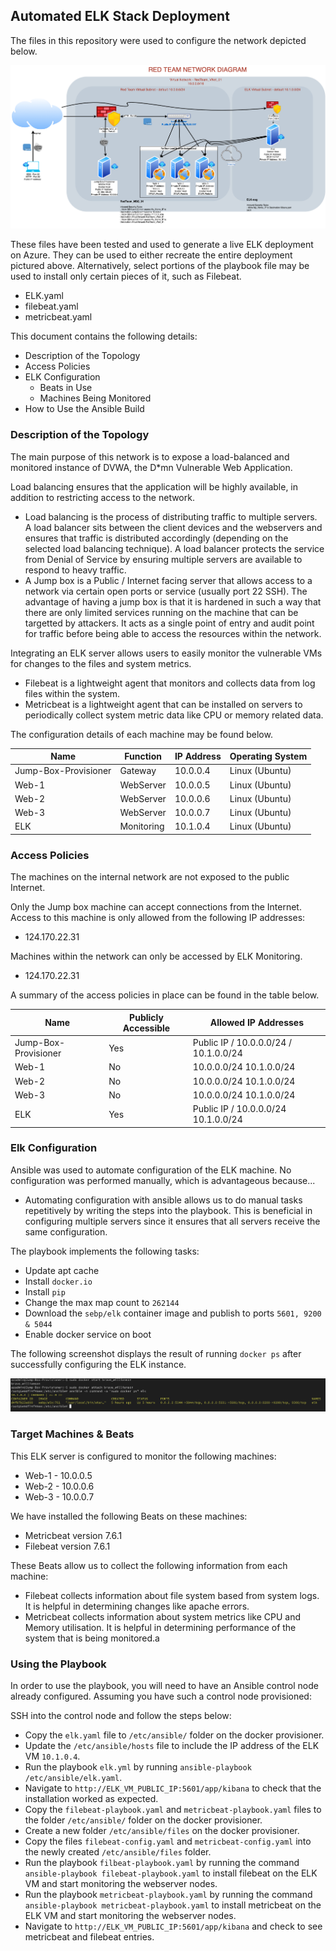 ## Automated ELK Stack Deployment

The files in this repository were used to configure the network depicted below.

![Red Team Network Diagram](Ansible/RedTeam_ELK_NetworkDiagram.png)

These files have been tested and used to generate a live ELK deployment on Azure. They can be used to either recreate the entire deployment pictured above. Alternatively, select portions of the playbook file may be used to install only certain pieces of it, such as Filebeat.

  - ELK.yaml
  - filebeat.yaml
  - metricbeat.yaml

This document contains the following details:
- Description of the Topology
- Access Policies
- ELK Configuration
  - Beats in Use
  - Machines Being Monitored
- How to Use the Ansible Build


### Description of the Topology

The main purpose of this network is to expose a load-balanced and monitored instance of DVWA, the D*mn Vulnerable Web Application.

Load balancing ensures that the application will be highly available, in addition to restricting access to the network.
- Load balancing is the process of distributing traffic to multiple servers. A load balancer sits between the client devices and the webservers and ensures that traffic is distributed accordingly (depending on the selected load balancing technique). A load balancer protects the service from Denial of Service by ensuring multiple servers are available to respond to heavy traffic. 
- A Jump box is a Public / Internet facing server that allows access to a network via certain open ports or service (usually port 22 SSH). The advantage of having a jump box is that it is hardened in such a way that there are only limited services running on the machine that can be targetted by attackers. It acts as a single point of entry and audit point for traffic before being able to access the resources within the network.
 
Integrating an ELK server allows users to easily monitor the vulnerable VMs for changes to the files and system metrics.
- Filebeat is a lightweight agent that monitors and collects data from log files within the system.
- Metricbeat is a lightweight agent that can be installed on servers to periodically collect system metric data like CPU or memory related data.

The configuration details of each machine may be found below.


| Name     | Function | IP Address | Operating System |
|----------|----------|------------|------------------|
| Jump-Box-Provisioner | Gateway  | 10.0.0.4   | Linux (Ubuntu)   |
| Web-1    | WebServer         | 10.0.0.5           | Linux (Ubuntu)                 |
| Web-2    | WebServer         | 10.0.0.6           | Linux (Ubuntu)                 |
| Web-3    | WebServer         | 10.0.0.7           | Linux (Ubuntu)                 |
| ELK    | Monitoring         | 10.1.0.4          | Linux (Ubuntu)                 |

### Access Policies

The machines on the internal network are not exposed to the public Internet. 

Only the Jump box machine can accept connections from the Internet. Access to this machine is only allowed from the following IP addresses:
- 124.170.22.31

Machines within the network can only be accessed by ELK Monitoring.
- 124.170.22.31

A summary of the access policies in place can be found in the table below.

| Name     | Publicly Accessible | Allowed IP Addresses |
|----------|---------------------|----------------------|
| Jump-Box-Provisioner | Yes         | Public IP / 10.0.0.0/24 / 10.1.0.0/24   |
|    Web-1      | No                    | 10.0.0.0/24 10.1.0.0/24                     |
|    Web-2     | No                    | 10.0.0.0/24  10.1.0.0/24                   |
|    Web-3     | No                    | 10.0.0.0/24  10.1.0.0/24                   |
|    ELK    | Yes                    | Public IP / 10.0.0.0/24  10.1.0.0/24                   |

### Elk Configuration

Ansible was used to automate configuration of the ELK machine. No configuration was performed manually, which is advantageous because...
- Automating configuration with ansible allows us to do manual tasks repetitively by writing the steps into the playbook. This is beneficial in configuring multiple servers since it ensures that all servers receive the same configuration. 

The playbook implements the following tasks:
- Update apt cache
- Install `docker.io`
- Install `pip`
- Change the max map count to `262144`
- Download the `sebp/elk` container image and publish to ports `5601, 9200 & 5044`
- Enable docker service on boot

The following screenshot displays the result of running `docker ps` after successfully configuring the ELK instance.


![docker ps output](Ansible/docker_ps_output.png)

### Target Machines & Beats
This ELK server is configured to monitor the following machines:
- Web-1 - 10.0.0.5
- Web-2 - 10.0.0.6
- Web-3 - 10.0.0.7

We have installed the following Beats on these machines:
- Metricbeat version 7.6.1
- Filebeat version 7.6.1

These Beats allow us to collect the following information from each machine:
- Filebeat collects information about file system based from system logs. It is helpful in determining changes like apache errors.
- Metricbeat collects information about system metrics like CPU and Memory utilisation. It is helpful in determining performance of the system that is being monitored.a

### Using the Playbook
In order to use the playbook, you will need to have an Ansible control node already configured. Assuming you have such a control node provisioned: 

SSH into the control node and follow the steps below:
- Copy the `elk.yaml` file to `/etc/ansible/` folder on the docker provisioner.
- Update the `/etc/ansible/hosts` file to include the IP address of the ELK VM `10.1.0.4`.
- Run the playbook `elk.yml` by running `ansible-playbook /etc/ansible/elk.yaml`.
- Navigate to `http://ELK_VM_PUBLIC_IP:5601/app/kibana` to check that the installation worked as expected.
- Copy the `filebeat-playbook.yaml` and `metricbeat-playbook.yaml` files to the folder `/etc/ansible/` folder on the docker provisioner.
- Create a new folder `/etc/ansible/files` on the docker provisioner.
- Copy the files `filebeat-config.yaml` and `metricbeat-config.yaml` into the newly created `/etc/ansible/files` folder.
- Run the playbook `filbeat-playbook.yaml` by running the command `ansible-playbook filebeat-playbook.yaml` to install filebeat on the ELK VM and start monitoring the webserver nodes.
- Run the playbook `metricbeat-playbook.yaml` by running the command `ansible-playbook metricbeat-playbook.yaml` to install metricbeat on the ELK VM and start monitoring the webserver nodes.
- Navigate to `http://ELK_VM_PUBLIC_IP:5601/app/kibana` and check to see metricbeat and filebeat entries.

